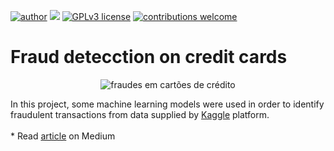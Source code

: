 [![author](https://img.shields.io/badge/author-Marcius%20D.%20Moraes-green)](https://www.linkedin.com/in/marciusdm) [![](https://img.shields.io/badge/python-3.7+-blue.svg)](https://www.python.org/downloads/release/python-365/) [![GPLv3 license](https://img.shields.io/badge/License-GPLv3-blue.svg)](http://perso.crans.org/besson/LICENSE.html) [![contributions welcome](https://img.shields.io/badge/contributions-welcome-brightgreen.svg?style=flat)](https://github.com/marciusdm/portfolio/issues)
# Fraud detecction on credit cards
<p align="center">
  <img src="https://images.unsplash.com/photo-1592772874383-d08932d29db7?ixid=MnwxMjA3fDB8MHxwaG90by1wYWdlfHx8fGVufDB8fHx8&ixlib=rb-1.2.1&auto=format&fit=crop&w=699&q=80" alt="fraudes em cartões de crédito" />
</p>
In this project, some machine learning models were used in order to identify fraudulent transactions from data supplied by <a href=" https://www.kaggle.com/datasets/mlg-ulb/creditcardfraud" target="_blank">Kaggle</a> platform.
<br/>
<br/>
* Read <a href="https://medium.com/@marciusdellano/detecting-credit-card-fraud-using-machine-learning-b61c675ec25c" target="_blank">article</a> on Medium

